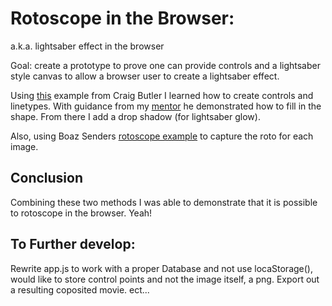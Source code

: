 Rotoscope in the Browser: 
==========================
a.k.a. lightsaber effect in the browser

Goal: create a prototype to prove one can provide controls and a lightsaber style 
canvas to allow a browser user to create a lightsaber effect.

Using [this](http://blogs.sitepointstatic.com/examples/tech/canvas-curves/bezier-curve.html) example from Craig Butler
I learned how to create controls and linetypes.  With guidance from my [mentor](https://github.com/cade) 
he demonstrated how to fill in the shape. From there I add a drop shadow (for lightsaber glow).

Also, using Boaz Senders [rotoscope example](http://static.bocoup.com/code/popcorn.js/Rotoscoper/) to capture the roto for each image.

Conclusion
----------
Combining these two methods I was able to demonstrate that it is possible to rotoscope in the browser. Yeah!

To Further develop:
-----
Rewrite app.js to work with a proper Database and not use locaStorage(), would like to store control points
and not the image itself, a png.
Export out a resulting coposited movie.
ect...
